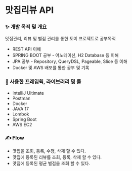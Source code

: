 # 맛집리뷰 API
### ✨ 개발 목적 및 개요
맛집관리, 리뷰 및 별점 관리를 통한 토이 프로젝트로 공부목적

- REST API 이해
- SPRING BOOT 공부 - 어노테이션, H2 Database 등 이해
- JPA 공부 - Repository, QueryDSL, Pageable, Slice 등 이해 
- Docker 및 AWS 배포를 통한 공부 및 기록

### 🔧 사용한 프레임웍, 라이브러리 및 툴
- IntelliJ Ultimate
- Postman
- Docker
- JAVA 17
- Lombok
- Spring Boot
- AWS EC2
  
### ✍ Flow
- 맛집을 조회, 등록, 수정, 삭제 할 수 있다.
- 맛집에 등록된 리뷰를 조회, 등록, 삭제 할 수 있다.
- 맛집에 등록된 평균 별점을 조회 할 수 있다.
